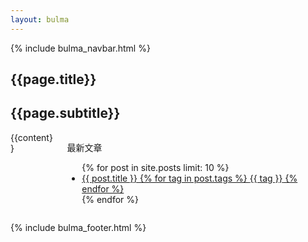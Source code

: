 ```yaml
---
layout: bulma
---
```


{% include bulma_navbar.html %}

<section class="hero is-primary">
    <div class="hero-body">
        <div class="container">
            <h1 class="title">{{page.title}}</h1>
            <h2 class="subtitle">{{page.subtitle}}</h2>
        </div>
    </div>
</section>

<section class="section">
    <div class="container">
        <div class="columns">
            <div class="column">
                <div class="content">
                    {{content}}
                </div>
            </div>
            <div class="column">
                <aside class="menu">
                    <p class="menu-label">最新文章</p>
                    <ul class="menu-list">
                        {% for post in site.posts limit: 10 %}
                        <li>
                            <a href="{{ site.baseurl }}{{ post.url }}">
                                {{ post.title }}
                                {% for tag in post.tags %}
                                <span class="tag is-small is-link is-light">{{ tag }}</span>
                                {% endfor %}
                            </a>
                        </li>
                        {% endfor %}
                    </ul>
                </aside>
            </div>
        </div>
    </div>
</section>

{% include bulma_footer.html %}